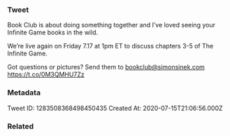 ### Tweet
Book Club is about doing something together and I’ve loved seeing your Infinite Game books in the wild.

We’re live again on Friday 7.17 at 1pm ET to discuss chapters 3-5 of The Infinite Game.

Got questions or pictures? Send them to bookclub@simonsinek.com https://t.co/0M3QMHU7Zz

### Metadata
Tweet ID: 1283508368498450435
Created At: 2020-07-15T21:06:56.000Z

### Related

